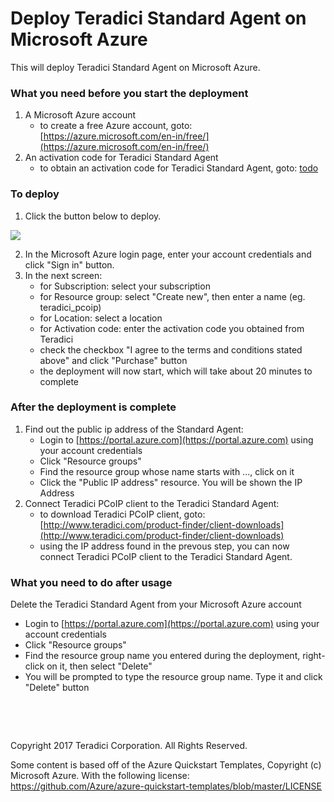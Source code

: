# Deploy Teradici Standard Agent on Microsoft Azure

This will deploy Teradici Standard Agent on Microsoft Azure.

### What you need before you start the deployment

1. A Microsoft Azure account
    * to create a free Azure account, goto: [https://azure.microsoft.com/en-in/free/](https://azure.microsoft.com/en-in/free/)
2. An activation code for Teradici Standard Agent
    * to obtain an activation code for Teradici Standard Agent, goto: [todo](todo)

### To deploy

1. Click the button below to deploy.

<a target="_blank" href="https://portal.azure.com/#create/Microsoft.Template/uri/the_encoded_template_uri">
    <img src="http://azuredeploy.net/deploybutton.png"/>
</a>

2. In the Microsoft Azure login page, enter your account credentials and click "Sign in" button.
3. In the next screen:
    * for Subscription: select your subscription
	* for Resource group: select "Create new", then enter a name (eg. teradici_pcoip)
	* for Location: select a location
	* for Activation code: enter the activation code you obtained from Teradici
	* check the checkbox "I agree to the terms and conditions stated above" and click "Purchase" button
	* the deployment will now start, which will take about 20 minutes to complete
	
### After the deployment is complete

1. Find out the public ip address of the Standard Agent:
    * Login to [https://portal.azure.com](https://portal.azure.com) using your account credentials
	* Click "Resource groups"
	* Find the resource group whose name starts with ..., click on it
	* Click the "Public IP address" resource. You will be shown the IP Address	
2. Connect Teradici PCoIP client to the Teradici Standard Agent:
    * to download Teradici PCoIP client, goto: [http://www.teradici.com/product-finder/client-downloads](http://www.teradici.com/product-finder/client-downloads)
	* using the IP address found in the prevous step, you can now connect Teradici PCoIP client to the Teradici Standard Agent.

### What you need to do after usage

Delete the Teradici Standard Agent from your Microsoft Azure account
  * Login to [https://portal.azure.com](https://portal.azure.com) using your account credentials
  * Click "Resource groups"
  * Find the resource group name you entered during the deployment, right-click on it, then select "Delete"
  * You will be prompted to type the resource group name. Type it and click "Delete" button

<p>&nbsp;</p>
<p>&nbsp;</p>
Copyright 2017 Teradici Corporation. All Rights Reserved.

Some content is based off of the Azure Quickstart Templates, Copyright (c) Microsoft Azure. With the following license: https://github.com/Azure/azure-quickstart-templates/blob/master/LICENSE
